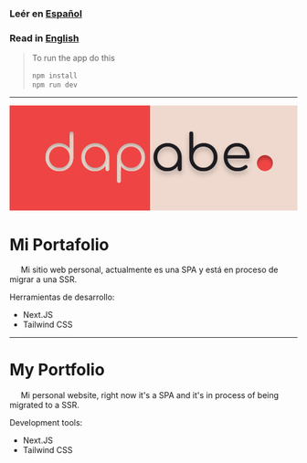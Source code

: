### Leér en [Español](#mi-portafolio)

### Read in [English](#my-portfolio) 

>To run the app do this
> ~~~ 
> npm install
> npm run dev
> ~~~
---

![Portfolio logo](public/preview.png)

# Mi Portafolio

&nbsp;&nbsp;&nbsp;&nbsp; Mi sitio web personal, actualmente es una SPA y está en proceso de migrar a una SSR.

Herramientas de desarrollo:
- Next.JS 
- Tailwind CSS

---

# My Portfolio

&nbsp;&nbsp;&nbsp;&nbsp; Mi personal website, right now it's a SPA and it's in process of being migrated to a SSR.

Development tools:
- Next.JS 
- Tailwind CSS
